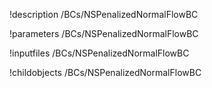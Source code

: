 !description /BCs/NSPenalizedNormalFlowBC

!parameters /BCs/NSPenalizedNormalFlowBC

!inputfiles /BCs/NSPenalizedNormalFlowBC

!childobjects /BCs/NSPenalizedNormalFlowBC
